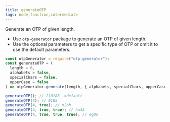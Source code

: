 ```yaml
---
title: generateOTP
tags: node,function,intermediate
---
```


Generate an OTP of given length.

- Use `otp-generator` package to generate an OTP of given length.
- Use the optional parameters to get a specific type of OTP or omit it to use the default parameters.

```js
const otpGenerator = require("otp-generator");
const generateOTP = (
  length = 6,
  alphabets = false,
  specialChars = false,
  upperCase = false
) => otpGenerator.generate(length, { alphabets, specialChars, upperCase });
```

```js
generateOTP(); // 210188 ->default
generateOTP(4); // 0185
generateOTP(4, true); // m2oh
generateOTP(4, true, true); // hu4&
generateOTP(4, true, true, true); // egU5
```
